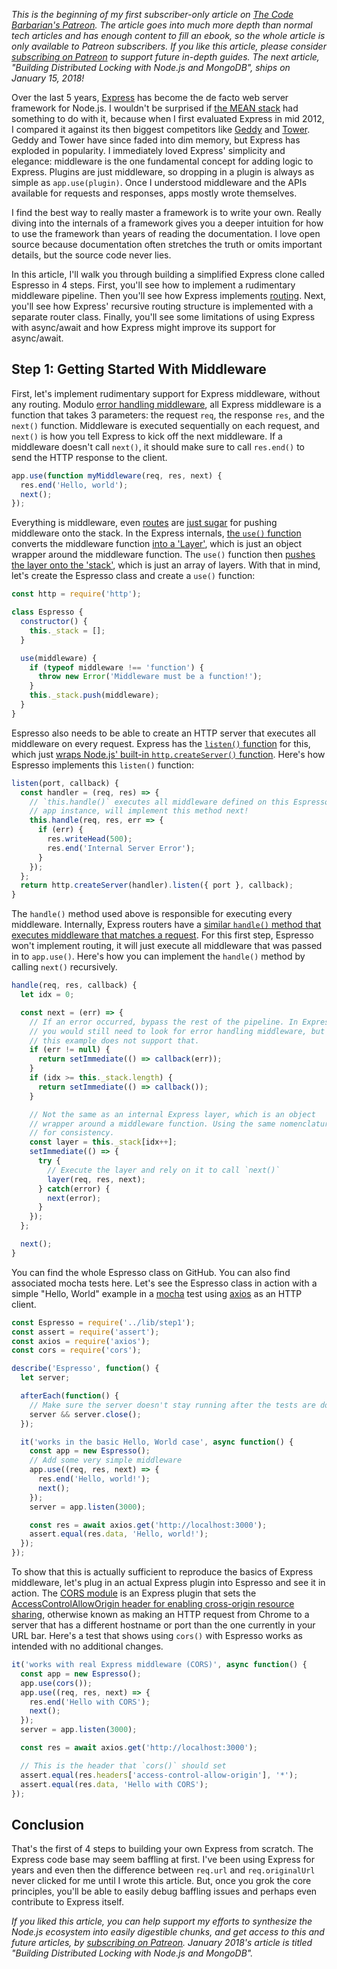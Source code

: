 *This is the beginning of my first subscriber-only article on [The Code Barbarian's Patreon](https://www.patreon.com/codebarbarian). The article goes into much more depth than normal tech articles and has enough content to fill an ebook, so the whole article is only available to Patreon subscribers. If you like this article, please consider [subscribing on Patreon](https://www.patreon.com/codebarbarian) to support future in-depth guides. The next article, "Building Distributed Locking with Node.js and MongoDB", ships on January 15, 2018!*

Over the last 5 years, [Express](https://www.npmjs.com/package/express) has become the de facto web server framework
for Node.js. I wouldn't be surprised if [the MEAN stack](https://www.mongodb.com/blog/post/the-mean-stack-mongodb-expressjs-angularjs-and)
had something to do with it, because when I first evaluated Express in mid 2012, I compared it against its then biggest competitors like [Geddy](http://geddyjs.org/) and [Tower](https://news.ycombinator.com/item?id=3639828). Geddy
and Tower have since faded into dim memory, but Express has exploded in popularity.
I immediately loved Express' simplicity and elegance: middleware is the one fundamental concept for adding logic to Express.
Plugins are just middleware, so dropping in a plugin is always as simple as `app.use(plugin)`. Once I understood middleware and the APIs available for requests and responses, apps mostly wrote themselves.

I find the best way to really master a framework is to write your own. Really diving into the internals of a framework gives you a deeper intuition for how to use the framework than years of reading the documentation. I love open source because documentation often stretches the truth or omits important details, but the source code never lies.

In this article, I'll walk you through building
a simplified Express clone called Espresso in 4 steps.
First, you'll see how to implement a rudimentary middleware pipeline. Then you'll see how Express implements [routing](http://expressjs.com/en/4x/api.html#router). Next, you'll see how Express' recursive routing structure is implemented with a separate router class. Finally, you'll see some limitations of using Express with async/await and how Express might improve its support for async/await.

Step 1: Getting Started With Middleware
---------------------------------------

First, let's implement rudimentary support for Express middleware, without any routing. Modulo [error handling middleware](http://expressjs.com/en/guide/error-handling.html), all Express middleware is a function
that takes 3 parameters: the request `req`, the response `res`, and the `next()` function. Middleware is executed
sequentially on each request, and `next()` is how you tell Express to kick off the next middleware. If a middleware doesn't call `next()`, it should make sure to call `res.end()` to send the HTTP response to the client.

```javascript
app.use(function myMiddleware(req, res, next) {
  res.end('Hello, world');
  next();
});
```

Everything is middleware, even [routes](http://expressjs.com/en/guide/routing.html) are [just sugar](https://github.com/expressjs/express/blob/351396f971280ab79faddcf9782ea50f4e88358d/lib/router/index.js#L491-L504) for pushing middleware onto the stack. In the Express internals, [the `use()` function](https://github.com/expressjs/express/blob/351396f971280ab79faddcf9782ea50f4e88358d/lib/router/index.js#L428) converts
the middleware function [into a 'Layer'](https://github.com/expressjs/express/blob/351396f971280ab79faddcf9782ea50f4e88358d/lib/router/index.js#L464-L468), which is just an object wrapper around the middleware function. The `use()` function then [pushes the layer onto the 'stack'](https://github.com/expressjs/express/blob/351396f971280ab79faddcf9782ea50f4e88358d/lib/router/index.js#L472), which is just an array of layers. With that in mind, let's create the Espresso class and create a `use()` function:

```javascript
const http = require('http');

class Espresso {
  constructor() {
    this._stack = [];
  }

  use(middleware) {
    if (typeof middleware !== 'function') {
      throw new Error('Middleware must be a function!');
    }
    this._stack.push(middleware);
  }
}
```

Espresso also needs to be able to create an HTTP server that executes all middleware on every request. Express has
the [`listen()` function](http://expressjs.com/en/starter/hello-world.html) for this, which just [wraps Node.js' built-in `http.createServer()` function](https://github.com/expressjs/express/blob/351396f971280ab79faddcf9782ea50f4e88358d/lib/application.js#L616-L619). Here's
how Espresso implements this `listen()` function:

```javascript
listen(port, callback) {
  const handler = (req, res) => {
    // `this.handle()` executes all middleware defined on this Espresso
    // app instance, will implement this method next!
    this.handle(req, res, err => {
      if (err) {
        res.writeHead(500);
        res.end('Internal Server Error');
      }
    });
  };
  return http.createServer(handler).listen({ port }, callback);
}
```

The `handle()` method used above is responsible for executing every middleware. Internally, Express routers have a
[similar `handle()` method that executes middleware that matches a request](https://github.com/expressjs/express/blob/351396f971280ab79faddcf9782ea50f4e88358d/lib/router/index.js#L136).
For this first step, Espresso won't implement routing, it will just execute all middleware that was passed in to `app.use()`. Here's how you can implement the `handle()` method by calling `next()` recursively.

```javascript
handle(req, res, callback) {
  let idx = 0;

  const next = (err) => {
    // If an error occurred, bypass the rest of the pipeline. In Express,
    // you would still need to look for error handling middleware, but
    // this example does not support that.
    if (err != null) {
      return setImmediate(() => callback(err));
    }
    if (idx >= this._stack.length) {
      return setImmediate(() => callback());
    }

    // Not the same as an internal Express layer, which is an object
    // wrapper around a middleware function. Using the same nomenclature
    // for consistency.
    const layer = this._stack[idx++];
    setImmediate(() => {
      try {
        // Execute the layer and rely on it to call `next()`
        layer(req, res, next);
      } catch(error) {
        next(error);
      }
    });
  };

  next();
}
```

You can find the whole Espresso class on GitHub. You can also find associated mocha tests here. Let's see the Espresso class in action with a simple "Hello, World" example in a [mocha](http://npmjs.com/package/mocha) test using [axios](https://www.npmjs.com/package/axios) as an HTTP client.

```javascript
const Espresso = require('../lib/step1');
const assert = require('assert');
const axios = require('axios');
const cors = require('cors');

describe('Espresso', function() {
  let server;

  afterEach(function() {
    // Make sure the server doesn't stay running after the tests are done
    server && server.close();
  });

  it('works in the basic Hello, World case', async function() {
    const app = new Espresso();
    // Add some very simple middleware
    app.use((req, res, next) => {
      res.end('Hello, world!');
      next();
    });
    server = app.listen(3000);

    const res = await axios.get('http://localhost:3000');
    assert.equal(res.data, 'Hello, world!');
  });
});
```

To show that this is actually sufficient to reproduce the basics of Express middleware, let's plug in an
actual Express plugin into Espresso and see it in action. The [CORS module](https://www.npmjs.com/package/cors)
is an Express plugin that sets the [AccessControlAllowOrigin header for enabling cross-origin resource sharing](https://developer.mozilla.org/en-US/docs/Web/HTTP/CORS), otherwise known as making an HTTP request from Chrome to
a server that has a different hostname or port than the one currently in your URL bar. Here's a test that shows
using `cors()` with Espresso works as intended with no additional changes.

```javascript
it('works with real Express middleware (CORS)', async function() {
  const app = new Espresso();
  app.use(cors());
  app.use((req, res, next) => {
    res.end('Hello with CORS');
    next();
  });
  server = app.listen(3000);

  const res = await axios.get('http://localhost:3000');

  // This is the header that `cors()` should set
  assert.equal(res.headers['access-control-allow-origin'], '*');
  assert.equal(res.data, 'Hello with CORS');
});
```

Conclusion
----------

That's the first of 4 steps to building your own Express from scratch. The Express code base may seem baffling at first. I've been using Express for years and even then the difference between `req.url` and `req.originalUrl` never clicked for me until I wrote this article. But, once you grok the core principles, you'll be able to easily debug baffling issues and perhaps even contribute to Express itself.

*If you liked this article, you can help support my efforts to synthesize the Node.js ecosystem into easily digestible chunks, and get access to this and future articles, by [subscribing on Patreon](https://www.patreon.com/codebarbarian). January 2018's article is titled "Building Distributed Locking with Node.js and MongoDB".*
